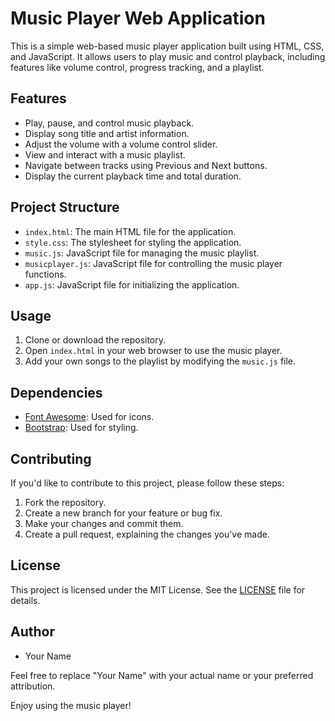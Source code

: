 # Music Player Web Application

This is a simple web-based music player application built using HTML, CSS, and JavaScript. It allows users to play music and control playback, including features like volume control, progress tracking, and a playlist.

## Features

- Play, pause, and control music playback.
- Display song title and artist information.
- Adjust the volume with a volume control slider.
- View and interact with a music playlist.
- Navigate between tracks using Previous and Next buttons.
- Display the current playback time and total duration.

## Project Structure

- `index.html`: The main HTML file for the application.
- `style.css`: The stylesheet for styling the application.
- `music.js`: JavaScript file for managing the music playlist.
- `musicplayer.js`: JavaScript file for controlling the music player functions.
- `app.js`: JavaScript file for initializing the application.

## Usage

1. Clone or download the repository.
2. Open `index.html` in your web browser to use the music player.
3. Add your own songs to the playlist by modifying the `music.js` file.

## Dependencies

- [Font Awesome](https://fontawesome.com/): Used for icons.
- [Bootstrap](https://getbootstrap.com/): Used for styling.

## Contributing

If you'd like to contribute to this project, please follow these steps:

1. Fork the repository.
2. Create a new branch for your feature or bug fix.
3. Make your changes and commit them.
4. Create a pull request, explaining the changes you've made.

## License

This project is licensed under the MIT License. See the [LICENSE](LICENSE) file for details.

## Author

- Your Name

Feel free to replace "Your Name" with your actual name or your preferred attribution.

Enjoy using the music player!

